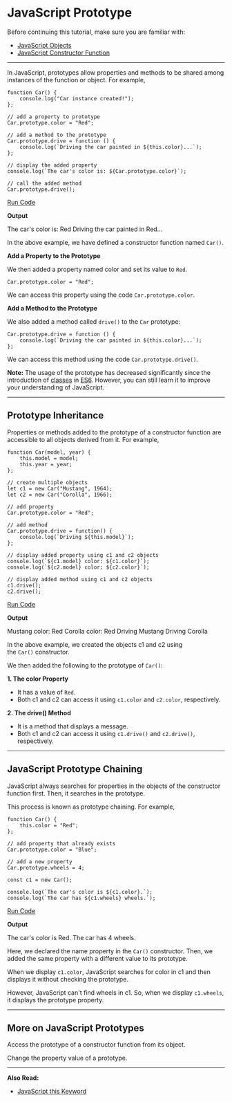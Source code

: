 # JavaScript Prototype

Before continuing this tutorial, make sure you are familiar with:

- [JavaScript Objects](https://www.programiz.com/javascript/object)
- [JavaScript Constructor Function](https://www.programiz.com/javascript/constructor-function)

---

In JavaScript, prototypes allow properties and methods to be shared among instances of the function or object. For example,

```
function Car() {
    console.log("Car instance created!");
};

// add a property to prototype
Car.prototype.color = "Red";

// add a method to the prototype
Car.prototype.drive = function () {
    console.log(`Driving the car painted in ${this.color}...`);
};

// display the added property
console.log(`The car's color is: ${Car.prototype.color}`);

// call the added method
Car.prototype.drive();
```

[Run Code](https://www.programiz.com/javascript/online-compiler)

**Output**

The car's color is: Red
Driving the car painted in Red...

In the above example, we have defined a constructor function named `Car()`.

**Add a Property to the Prototype**

We then added a property named color and set its value to `Red`.

```
Car.prototype.color = "Red";
```

We can access this property using the code `Car.prototype.color`.

**Add a Method to the Prototype**

We also added a method called `drive()` to the `Car` prototype:

```
Car.prototype.drive = function () {
    console.log(`Driving the car painted in ${this.color}...`);
};
```

We can access this method using the code `Car.prototype.drive()`.

**Note:** The usage of the prototype has decreased significantly since the introduction of [classes](https://www.programiz.com/javascript/classes) in [ES6](https://www.programiz.com/javascript/ES6). However, you can still learn it to improve your understanding of JavaScript.

---

## Prototype Inheritance

Properties or methods added to the prototype of a constructor function are accessible to all objects derived from it. For example,

```
function Car(model, year) {
    this.model = model;
    this.year = year;
};

// create multiple objects
let c1 = new Car("Mustang", 1964);
let c2 = new Car("Corolla", 1966);

// add property
Car.prototype.color = "Red";

// add method
Car.prototype.drive = function() {
    console.log(`Driving ${this.model}`);
};

// display added property using c1 and c2 objects
console.log(`${c1.model} color: ${c1.color}`);  
console.log(`${c2.model} color: ${c2.color}`);  

// display added method using c1 and c2 objects
c1.drive();
c2.drive();
```

[Run Code](https://www.programiz.com/javascript/online-compiler)

**Output**

Mustang color: Red
Corolla color: Red
Driving Mustang
Driving Corolla

In the above example, we created the objects c1 and c2 using the `Car()` constructor.

We then added the following to the prototype of `Car()`:

**1. The color Property**

- It has a value of `Red`.
- Both c1 and c2 can access it using `c1.color` and `c2.color`, respectively.

**2. The drive() Method**

- It is a method that displays a message.
- Both c1 and c2 can access it using `c1.drive()` and `c2.drive()`, respectively.

---

## JavaScript Prototype Chaining

JavaScript always searches for properties in the objects of the constructor function first. Then, it searches in the prototype.

This process is known as prototype chaining. For example,

```
function Car() {
    this.color = "Red";
};

// add property that already exists
Car.prototype.color = "Blue";

// add a new property
Car.prototype.wheels = 4;

const c1 = new Car();

console.log(`The car's color is ${c1.color}.`); 
console.log(`The car has ${c1.wheels} wheels.`);
```

[Run Code](https://www.programiz.com/javascript/online-compiler)

**Output**

The car's color is Red.
The car has 4 wheels.

Here, we declared the name property in the `Car()` constructor. Then, we added the same property with a different value to its prototype.

When we display `c1.color`, JavaScript searches for color in c1 and then displays it without checking the prototype.

However, JavaScript can't find wheels in c1. So, when we display `c1.wheels`, it displays the prototype property.

---

## More on JavaScript Prototypes

Access the prototype of a constructor function from its object.

[](https://www.programiz.com/javascript/online-compiler)

Change the property value of a prototype.

[](https://www.programiz.com/javascript/online-compiler)

[](https://www.programiz.com/javascript/online-compiler)

[](https://www.programiz.com/javascript/string)[](https://www.programiz.com/javascript/array)

---

**Also Read:**

- [JavaScript this Keyword](https://www.programiz.com/javascript/this)